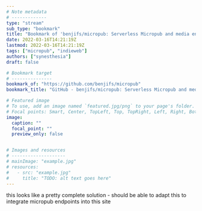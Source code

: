 ```yaml
---
# Note metadata
# -------------
type: "stream"
sub_type: "bookmark"
title: "Bookmark of 'benjifs/micropub: Serverless Micropub and media endpoints to publish to static site'"
date: 2022-03-16T14:21:19Z
lastmod: 2022-03-16T14:21:19Z
tags: ["micropub", "indieweb"]
authors: ["synesthesia"]
draft: false

# Bookmark target
# ---------------
bookmark_of: "https://github.com/benjifs/micropub"
bookmark_title: "GitHub - benjifs/micropub: Serverless Micropub and media endpoints to publish to static site"

# Featured image
# To use, add an image named `featured.jpg/png` to your page's folder.
# Focal points: Smart, Center, TopLeft, Top, TopRight, Left, Right, BottomLeft, Bottom, BottomRight.
image:
  caption: ""
  focal_point: ""
  preview_only: false


# Images and resources
# --------------------
# mainImage: "example.jpg"
# resources:
#   - src: "example.jpg"
#     title: "TODO: alt text goes here"
---
```


this looks like a pretty complete solution - should be able to adapt this to integrate micropub endpoints into this site
